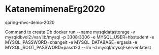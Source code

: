 # KatanemimenaErg2020

spring-mvc-demo-2020


Command to create Db
docker run --name mysqldatastorage -v mysqldbvol2:/var/lib/mysql -p 3308:3306 -e MYSQL_USER=hbstudent -e MYSQL_PASSWORD=changeit -e MYSQL_DATABASE=ergasia -e MYSQL_ROOT_PASSWORD=pass123 --rm -d mysql/mysql-server:latest
